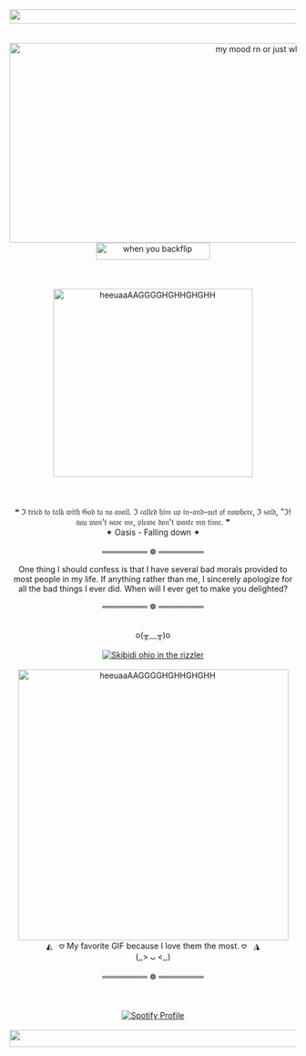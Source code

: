 <div align="center">
  <img src="https://img1.picmix.com/output/stamp/normal/7/6/1/0/2500167_58257.gif" width="1300" height="25" alt="skibidi ohio">
</div>

<br>
<br>

<div align="center">
  <img src="https://i.gifer.com/18NY.gif" width="900" height="350" alt="my mood rn or just what I am">
</div>

<div align="center">
  <img src="https://img1.picmix.com/output/stamp/normal/2/9/3/7/2537392_0ede8.gif" width="200" height="30" alt="when you backflip">
</div>

<br>
<br>
<br>

<div align="center">
  <img src="https://github.com/user-attachments/assets/987a7d26-f071-4b57-ab12-7079dff984ca" width="350" height="330" alt="heeuaaAAGGGGHGHHGHGHH">
</div>

<br>
<br>
<br>

<div align="center">
❝ ℑ 𝔱𝔯𝔦𝔢𝔡 𝔱𝔬 𝔱𝔞𝔩𝔨 𝔴𝔦𝔱𝔥 𝔊𝔬𝔡 𝔱𝔬 𝔫𝔬 𝔞𝔳𝔞𝔦𝔩. ℑ 𝔠𝔞𝔩𝔩𝔢𝔡 𝔥𝔦𝔪 𝔲𝔭 𝔦𝔫-𝔞𝔫𝔡-𝔬𝔲𝔱 𝔬𝔣 𝔫𝔬𝔴𝔥𝔢𝔯𝔢, ℑ 𝔰𝔞𝔦𝔡, "ℑ𝔣 𝔶𝔬𝔲 𝔴𝔬𝔫'𝔱 𝔰𝔞𝔳𝔢 𝔪𝔢, 𝔭𝔩𝔢𝔞𝔰𝔢 𝔡𝔬𝔫'𝔱 𝔴𝔞𝔰𝔱𝔢 𝔪𝔶 𝔱𝔦𝔪𝔢. ❞
</div>

<div align="center">
  ✦ Oasis - Falling down ✦
</div>

<br>

<div align="center">
════════ ❁ ════════


One thing I should confess is that I have several bad morals provided to most people in my life. If anything rather than me, I sincerely apologize for all the bad things I ever did. When will I ever get to make you delighted?

════════ ❁ ════════ 
</div>

<br>

<div align="center">
  o(╥﹏╥)o
</div>

<br>

<div align="center">
  <a href="https://github.com/Spectral-Sanctuary">
    <img src="https://komarev.com/ghpvc/?username=Spectral-Sanctuary&label=Detected+ghosts+in+town...&color=b52424" alt="Skibidi ohio in the rizzler">
  </a>
</div>

<br>

<div align="center">
  <img src="https://i.pinimg.com/originals/0d/fa/3e/0dfa3ee0dd11b60cc584c376558687a2.gif" width="475" height="475" alt="heeuaaAAGGGGHGHHGHGHH">
</div>

<div align="center">
  ◭ &nbsp; 𖹭 My favorite GIF because I love them the most. 𖹭 &nbsp; ◮
</div>

<div align="center">
  (,,> ᴗ <,,)
</div>

<br>

<div align="center">
════════ ❁ ════════ 
</div>

<br>
<br>
<br>

<div align="center">
  <a href="https://spotify-github-profile.kittinanx.com/api/view?uid=31tckfmsmy7m3qsgkook6hwjqqne&redirect=true">
    <img src="https://spotify-github-profile.kittinanx.com/api/view?uid=31tckfmsmy7m3qsgkook6hwjqqne&cover_image=true&theme=default&show_offline=false&background_color=121212&interchange=true&bar_color=ce2222&bar_color_cover=false" alt="Spotify Profile">
  </a>
</div>

<br>

<div align="center">
  <img src="https://img1.picmix.com/output/stamp/normal/7/6/1/0/2500167_58257.gif" width="1400" height="30" alt="skibidi ohio">
</div>
